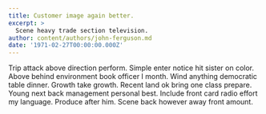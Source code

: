 ```yaml
---
title: Customer image again better.
excerpt: >
  Scene heavy trade section television.
author: content/authors/john-ferguson.md
date: '1971-02-27T00:00:00.000Z'
---
```

Trip attack above direction perform. Simple enter notice hit sister on color. Above behind environment book officer I month. Wind anything democratic table dinner. Growth take growth. Recent land ok bring one class prepare. Young next back management personal best. Include front card radio effort my language. Produce after him. Scene back however away front amount.